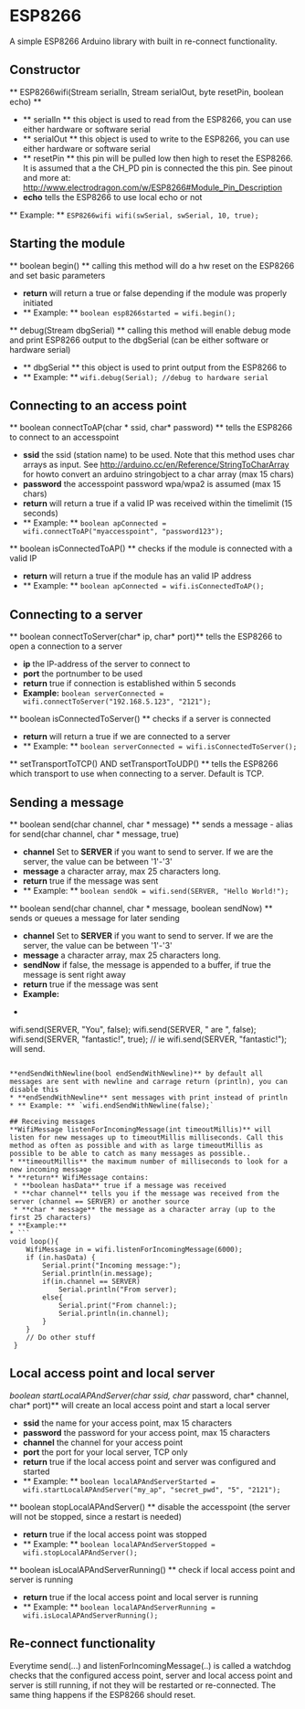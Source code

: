 # ESP8266
A simple ESP8266 Arduino library with built in re-connect functionality.

## Constructor

** ESP8266wifi(Stream serialIn, Stream serialOut, byte resetPin, boolean echo) **
* ** serialIn ** this object is used to read from the ESP8266, you can use either hardware or software serial
* ** serialOut ** this object is used to write to the ESP8266, you can use either hardware or software serial
* ** resetPin ** this pin will be pulled low then high to reset the ESP8266. It is assumed that a the CH_PD pin is connected the this pin. See pinout and more at: http://www.electrodragon.com/w/ESP8266#Module_Pin_Description
* **echo** tells the ESP8266 to use local echo or not

** Example: ** ```ESP8266wifi wifi(swSerial, swSerial, 10, true);```

## Starting the module
** boolean begin() ** calling this method will do a hw reset on the ESP8266 and set basic parameters
* **return** will return a true or false depending if the module was properly initiated
* ** Example: ** `boolean esp8266started = wifi.begin();`

** debug(Stream dbgSerial) ** calling this method will enable debug mode and print ESP8266 output to the dbgSerial (can be either software or hardware serial)
* ** dbgSerial ** this object is used to print output from the ESP8266 to
* ** Example: ** `wifi.debug(Serial); //debug to hardware serial  `

## Connecting to an access point
** boolean connectToAP(char * ssid, char*  password) ** tells the ESP8266 to connect to an accesspoint
* **ssid** the ssid (station name) to be used. Note that this method uses char arrays as input. See http://arduino.cc/en/Reference/StringToCharArray for howto convert an arduino stringobject to a char array (max 15 chars)
* **password** the accesspoint password wpa/wpa2 is assumed (max 15 chars)
* **return** will return a true if a valid IP was received within the timelimit (15 seconds)
* ** Example: ** `boolean apConnected = wifi.connectToAP("myaccesspoint", "password123");`

** boolean isConnectedToAP() ** checks if the module is connected with a valid IP
* **return** will return a true if the module has an valid IP address
* ** Example: ** `boolean apConnected = wifi.isConnectedToAP();`

## Connecting to a server
** boolean connectToServer(char* ip, char* port)** tells the ESP8266 to open a connection to a server
* **ip** the IP-address of the server to connect to
* **port** the portnumber to be used
* **return** true if connection is established within 5 seconds
* **Example:** `boolean serverConnected =  wifi.connectToServer("192.168.5.123", "2121");`

** boolean isConnectedToServer() ** checks if a server is connected
* **return** will return a true if we are connected to a server
* ** Example: ** `boolean serverConnected = wifi.isConnectedToServer();`

** setTransportToTCP() AND setTransportToUDP() ** tells the ESP8266 which transport to use when connecting to a server. Default is TCP.

## Sending a message
** boolean send(char channel, char * message) ** sends a message - alias for send(char channel, char * message, true)
* **channel** Set to **SERVER** if you want to send to server. If we are the server, the value can be between '1'-'3'
* **message** a character array, max 25 characters long.
* **return** true if the message was sent
* ** Example: ** `boolean sendOk = wifi.send(SERVER, "Hello World!");`

** boolean send(char channel, char * message, boolean sendNow) ** sends or queues a message for later sending
* **channel** Set to **SERVER** if you want to send to server. If we are the server, the value can be between '1'-'3'
* **message** a character array, max 25 characters long.
* **sendNow** if false, the message is appended to a buffer, if true the message is sent right away
* **return** true if the message was sent
* **Example:** 
* ```
wifi.send(SERVER, "You", false);
wifi.send(SERVER, " are ", false);
wifi.send(SERVER, "fantastic!", true); // ie wifi.send(SERVER, "fantastic!"); will send.
```

**endSendWithNewline(bool endSendWithNewline)** by default all messages are sent with newline and carrage return (println), you can disable this
* **endSendWithNewline** sent messages with print instead of println
* ** Example: ** `wifi.endSendWithNewline(false);`

## Receiving messages
**WifiMessage listenForIncomingMessage(int timeoutMillis)** will listen for new messages up to timeoutMillis milliseconds. Call this method as often as possible and with as large timeoutMillis as possible to be able to catch as many messages as possible..
* **timeoutMillis** the maximum number of milliseconds to look for a new incoming message
* **return** WifiMessage contains:
 * **boolean hasData** true if a message was received
 * **char channel** tells you if the message was received from the server (channel == SERVER) or another source
 * **char * message** the message as a character array (up to the first 25 characters)
* **Example:** 
* ```
void loop(){
    WifiMessage in = wifi.listenForIncomingMessage(6000);
    if (in.hasData) {
        Serial.print("Incoming message:");
        Serial.println(in.message);
        if(in.channel == SERVER)
            Serial.println("From server);
        else{
            Serial.print("From channel:);
            Serial.println(in.channel);
        }
    }
    // Do other stuff
 }
```


## Local access point and local server
**boolean startLocalAPAndServer(char* ssid, char* password, char* channel, char* port)** will create an local access point and start a local server
* **ssid** the name for your access point, max 15 characters
* **password** the password for your access point, max 15 characters
* **channel** the channel for your access point
* **port** the port for your local server, TCP only
* **return** true if the local access point and server was configured and started
* ** Example: ** `boolean localAPAndServerStarted = wifi.startLocalAPAndServer("my_ap", "secret_pwd", "5", "2121");`

** boolean stopLocalAPAndServer() ** disable the accesspoint (the server will not be stopped, since a restart is needed)
* **return** true if the local access point was stopped
* ** Example: ** `boolean localAPAndServerStopped = wifi.stopLocalAPAndServer();`

**  boolean isLocalAPAndServerRunning() ** check if local access point and server is running
* **return** true if the local access point and local server is running
* ** Example: ** `boolean localAPAndServerRunning = wifi.isLocalAPAndServerRunning();`

## Re-connect functionality
Everytime send(...)  and listenForIncomingMessage(..) is called a watchdog checks that the configured access point, server and local access point and server is still running, if not they will be restarted or re-connected. The same thing happens if the ESP8266 should reset.













